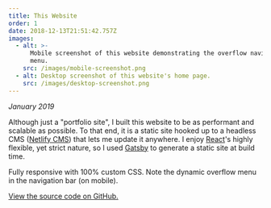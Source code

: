 ```yaml
---
title: This Website
order: 1
date: 2018-12-13T21:51:42.757Z
images:
  - alt: >-
      Mobile screenshot of this website demonstrating the overflow navigation
      menu.
    src: /images/mobile-screenshot.png
  - alt: Desktop screenshot of this website's home page.
    src: /images/desktop-screenshot.png
---
```


_January 2019_

Although just a "portfolio site", I built this website to be as performant and scalable as possible. To that end, it is a static site hooked up to a headless CMS ([Netlify CMS](https://www.netlifycms.org/)) that lets me update it anywhere. I enjoy [React](https://reactjs.org/)'s highly flexible, yet strict nature, so I used [Gatsby](https://www.gatsbyjs.org/) to generate a static site at build time.

Fully responsive with 100% custom CSS. Note the dynamic overflow menu in the navigation bar (on mobile).

[View the source code on GitHub.](https://github.com/cmmartti/charlesmarttinen.ca)
